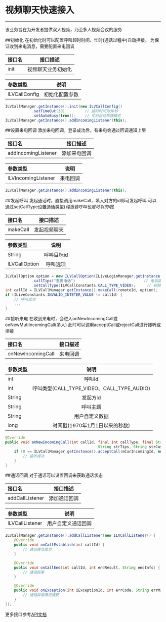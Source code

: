 ﻿# 视频聊天快速接入
------
该业务旨在为开发者提供双人视频，乃至多人视频会议的服务

##初始化
在初始化时可以配置呼叫超时时间、忙时(通话过程中)自动拒接。
为保证收到来电消息，需要配置来电回调

接口名|接口描述
:--|:--:
init|视频聊天业务初始化

参数类型|说明
:--|:--:
ILVCallConfig|初始化配置参数

```java
ILVCallManager.getInstance().init(new ILVCallConfig()
            .setTimeOut(30)         // 超时时间为30秒
            .setAutoBusy(true));    // 忙时自动拒接模式
ILVCallManager.getInstance().addIncomingListener(this);
```

##设置来电回调
添加来电回调，登录成功后，有来电会通过回调通知上层

接口名|接口描述
:--|:--:
addIncomingListener|添加来电回调

参数类型|说明
:--|:--:
ILVIncomingListener|来电回调

```java
ILVCallManager.getInstance().addIncomingListener(this);
```

##发起呼叫
发起通话时，直接调用makeCall，填入对方的id即可发起呼叫
可以通过setCallType设置通话类型(*纯语音呼叫也是可以的哦*)

接口名|接口描述
:--|:--:
makeCall|发起视频聊天

参数类型|说明
:--|:--:
String|呼叫目标id
ILVCallOption|呼叫选项

```java
ILVCallOption option = new ILVCallOption(ILiveLoginManager.getInstance().getMyUserId())
            .callTips("重要电话")                               // 电话描述
            .setCallType(ILVCallConstants.CALL_TYPE_VIDEO);     // 视频电话
int callId = ILVCallManager.getInstance().makeCall(remoteId, option);
if (ILiveConstants.INVALID_INTETER_VALUE != callId) {
    // 呼叫成功
    ...
}
```

##接听来电
在收到来电时，会进入onNewIncomingCall或onNewMutiIncomingCall(多人)
此时可以调用acceptCall或rejectCall进行接听或拒接

接口名|接口描述
:--|:--:
onNewIncomingCall|来电回调

参数类型|说明
:--|:--:
int|呼叫id
int|呼叫类型(CALL_TYPE_VIDEO、CALL_TYPE_AUDIO)
String|发起方id
String|呼叫主题
String|用户自定义数据
long|时间戳(1970年1月1日以来的秒数)

```java
@Override
public void onNewIncomingCall(int callId, final int callType, final String fromUserId, 
                                          String strTips, String strCustom, long timeStamp){
    if (0 == ILVCallManager.getInstance().acceptCall(mCurIncomingId, new ILVCallOption(fromUserId).setCallType(callType))) {
        // 接听成功
    }
}
```

##通话回调
对于通话可以设置回调来获取通话状态

接口名|接口描述
:--|:--:
addCallListener|添加通话回调

参数类型|说明
:--|:--:
ILVCallListener|用户自定义通话回调

```java
ILVCallManager.getInstance().addCallListener(new ILVCallListener() {
    @Override
    public void onCallEstablish(int callId) {
        // 通话建立成功
    }

    @Override
    public void onCallEnd(int callId, int endResult, String endInfo) {
        // 通话结束
    }

    @Override
    public void onException(int iExceptionId, int errCode, String errMsg) {
        // 通话异常情况捕获
    }
});
```
更多接口参考[API文档](https://zhaoyang21cn.github.io/ilivesdk_help/android_help/)
